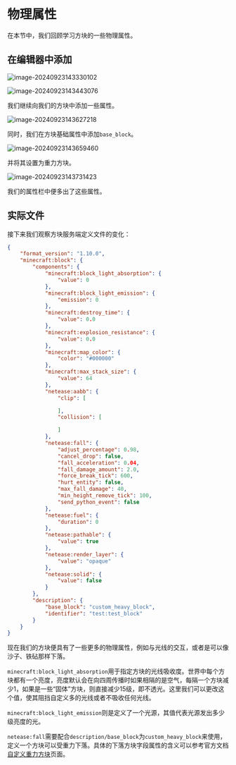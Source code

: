# 物理属性

在本节中，我们回顾学习方块的一些物理属性。

## 在编辑器中添加

![image-20240923143330102](./assets/image-20240923143330102.png)

![image-20240923143443076](./assets/image-20240923143443076.png)

我们继续向我们的方块中添加一些属性。

![image-20240923143627218](./assets/image-20240923143627218.png)

同时，我们在方块基础属性中添加`base_block`。

![image-20240923143659460](./assets/image-20240923143659460.png)

并将其设置为重力方块。

![image-20240923143731423](./assets/image-20240923143731423.png)

我们的属性栏中便多出了这些属性。

## 实际文件

接下来我们观察方块服务端定义文件的变化：

```json
{
    "format_version": "1.10.0",
    "minecraft:block": {
        "components": {
            "minecraft:block_light_absorption": {
                "value": 0
            },
            "minecraft:block_light_emission": {
                "emission": 0
            },
            "minecraft:destroy_time": {
                "value": 0.0
            },
            "minecraft:explosion_resistance": {
                "value": 0.0
            },
            "minecraft:map_color": {
                "color": "#000000"
            },
            "minecraft:max_stack_size": {
                "value": 64
            },
            "netease:aabb": {
                "clip": [

                ],
                "collision": [

                ]
            },
            "netease:fall": {
                "adjust_percentage": 0.98,
                "cancel_drop": false,
                "fall_acceleration": 0.04,
                "fall_damage_amount": 2.0,
                "force_break_tick": 600,
                "hurt_entity": false,
                "max_fall_damage": 40,
                "min_height_remove_tick": 100,
                "send_python_event": false
            },
            "netease:fuel": {
                "duration": 0
            },
            "netease:pathable": {
                "value": true
            },
            "netease:render_layer": {
                "value": "opaque"
            },
            "netease:solid": {
                "value": false
            }
        },
        "description": {
            "base_block": "custom_heavy_block",
            "identifier": "test:test_block"
        }
    }
}
```

现在我们的方块便具有了一些更多的物理属性，例如与光线的交互，或者是可以像沙子、铁砧那样下落。

`minecraft:block_light_absorption`用于指定方块的光线吸收度。世界中每个方块都有一个亮度，亮度默认会在向四周传播时如果相隔的是空气，每隔一个方块减少1，如果是一些“固体”方块，则直接减少15级，即不透光。这里我们可以更改这个值，使其阻挡自定义多的光线或者不吸收任何光线。

`minecraft:block_light_emission`则是定义了一个光源，其值代表光源发出多少级亮度的光。

`netease:fall`需要配合`description/base_block`为`custom_heavy_block`来使用，定义一个方块可以受重力下落。具体的下落方块字段属性的含义可以参考官方文档[自定义重力方块](https://mc.163.com/dev/mcmanual/mc-dev/mcguide/20-%E7%8E%A9%E6%B3%95%E5%BC%80%E5%8F%91/15-%E8%87%AA%E5%AE%9A%E4%B9%89%E6%B8%B8%E6%88%8F%E5%86%85%E5%AE%B9/2-%E8%87%AA%E5%AE%9A%E4%B9%89%E6%96%B9%E5%9D%97/3-%E7%89%B9%E6%AE%8A%E6%96%B9%E5%9D%97/6-%E8%87%AA%E5%AE%9A%E4%B9%89%E9%87%8D%E5%8A%9B%E6%96%B9%E5%9D%97.html?catalog=1)页面。